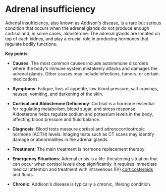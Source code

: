 [//]: # (
source: gpt-3 + jph editing
aka: Addison's disease
tags: conditions
)

# Adrenal insufficiency

Adrenal insufficiency, also known as Addison's disease, is a rare but serious condition that occurs when the adrenal glands do not produce enough cortisol and, in some cases, aldosterone. The adrenal glands are located on top of each kidney, and play a crucial role in producing hormones that regulate bodily functions.

**Key points**:

* **Causes**: The most common causes include autoimmune disorders where the body's immune system mistakenly attacks and damages the adrenal glands. Other causes may include infections, tumors, or certain medications.

* **Symptoms**: Fatigue, loss of appetite, low blood pressure, salt cravings, nausea, vomiting, and darkening of the skin.

* **Cortisol and Aldosterone Deficiency**: Cortisol is a hormone essential for regulating metabolism, blood sugar, and stress response. Aldosterone helps regulate sodium and potassium levels in the body, affecting blood pressure and fluid balance.

* **Diagnosis**: Blood tests measure cortisol and adrenocorticotropic hormone (ACTH) levels. Imaging tests such as CT scans may identify damage or abnormalities in the adrenal glands.

* **Treatment**: The main treatment is hormone replacement therapy.

* **Emergency Situations**: Adrenal crisis is a life-threatening situation that can occur when cortisol levels drop significantly. It requires immediate medical attention and treatment with intravenous (IV) [corticosteroids](../corticosteroids/) and fluids.

* **Chronic**: Addison's disease is typically a chronic, lifelong condition.